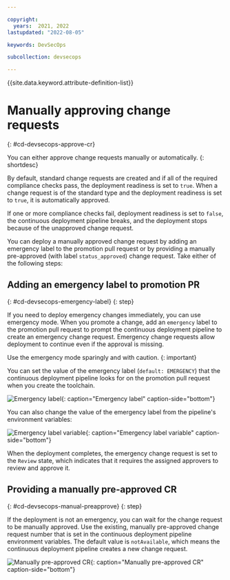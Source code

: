 ```yaml
---

copyright:
  years:  2021, 2022
lastupdated: "2022-08-05"

keywords: DevSecOps

subcollection: devsecops

---
```


{{site.data.keyword.attribute-definition-list}}

# Manually approving change requests
{: #cd-devsecops-approve-cr}

You can either approve change requests manually or automatically.
{: shortdesc}

By default, standard change requests are created and if all of the required compliance checks pass, the deployment readiness is set to `true`. When a change request is of the standard type and the deployment readiness is set to `true`, it is automatically approved. 

If one or more compliance checks fail, deployment readiness is set to `false`, the continuous deployment pipeline breaks, and the deployment stops because of the unapproved change request.

You can deploy a manually approved change request by adding an emergency label to the promotion pull request or by providing a manually pre-approved (with label `status_approved`) change request. Take either of the following steps:

## Adding an emergency label to promotion PR
{: #cd-devsecops-emergency-label}
{: step}

If you need to deploy emergency changes immediately, you can use emergency mode. When you promote a change, add an `emergency` label to the promotion pull request to prompt the continuous deployment pipeline to create an emergency change request. Emergency change requests allow deployment to continue even if the approval is missing.

Use the emergency mode sparingly and with caution.
{:  important}

You can set the value of the emergency label (`default: EMERGENCY`) that the continuous deployment  pipeline looks for on the promotion pull request when you create the toolchain.

 ![Emergency label](images/emergency-label-at-creation.png){: caption="Emergency label" caption-side="bottom"}

You can also change the value of the emergency label from the pipeline's environment variables:

 ![Emergency label variable](images/emergency-label-env.png){: caption="Emergency label variable" caption-side="bottom"}

When the deployment completes, the emergency change request is set to the `Review` state, which indicates that it requires the assigned approvers to review and approve it.

## Providing a manually pre-approved CR
{: #cd-devsecops-manual-preapprove}
{: step}

If the deployment is not an emergency, you can wait for the change request to be manually approved. Use the existing, manually pre-approved change request number that is set in the continuous deployment pipeline environment variables. The default value is `notAvailable`, which means the continuous deployment pipeline creates a new change request.

![Manually pre-approved CR](images/pre-approved-cr-label.png){: caption="Manually pre-approved CR" caption-side="bottom"}
